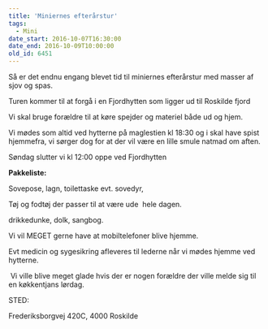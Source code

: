 ```yaml
---
title: 'Miniernes efterårstur'
tags:
  - Mini
date_start: 2016-10-07T16:30:00
date_end: 2016-10-09T10:00:00
old_id: 6451
---
```

Så er det endnu engang blevet tid til miniernes efterårstur med masser af sjov og spas.

Turen kommer til at forgå i en Fjordhytten som ligger ud til Roskilde fjord

Vi skal bruge forældre til at køre spejder og materiel både ud og hjem.

Vi mødes som altid ved hytterne på maglestien kl 18:30 og i skal have spist hjemmefra, vi sørger dog for at der vil være en lille smule natmad om aften.

Søndag slutter vi kl 12:00 oppe ved Fjordhytten

**Pakkeliste:**

Sovepose, lagn, toilettaske&nbsp;evt. sovedyr,

Tøj og fodtøj der passer til at være ude &nbsp;hele dagen.

drikkedunke, dolk, sangbog.

Vi vil MEGET gerne have at mobiltelefoner blive hjemme.

Evt medicin og sygesikring afleveres til lederne når vi mødes hjemme ved hytterne.

&nbsp;Vi ville blive meget glade hvis der er nogen forældre der ville melde sig til en køkkentjans lørdag.

STED:

Frederiksborgvej 420C, 4000 Roskilde